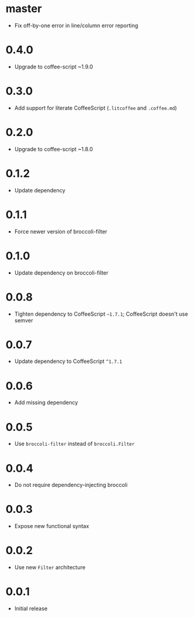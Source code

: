 # master

* Fix off-by-one error in line/column error reporting

# 0.4.0

* Upgrade to coffee-script ~1.9.0

# 0.3.0

* Add support for literate CoffeeScript (`.litcoffee` and `.coffee.md`)

# 0.2.0

* Upgrade to coffee-script ~1.8.0

# 0.1.2

* Update dependency

# 0.1.1

* Force newer version of broccoli-filter

# 0.1.0

* Update dependency on broccoli-filter

# 0.0.8

* Tighten dependency to CoffeeScript `~1.7.1`; CoffeeScript doesn't use semver

# 0.0.7

* Update dependency to CoffeeScript `^1.7.1`

# 0.0.6

* Add missing dependency

# 0.0.5

* Use `broccoli-filter` instead of `broccoli.Filter`

# 0.0.4

* Do not require dependency-injecting broccoli

# 0.0.3

* Expose new functional syntax

# 0.0.2

* Use new `Filter` architecture

# 0.0.1

* Initial release
